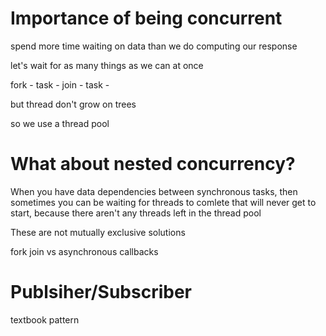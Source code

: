 Importance of being concurrent
=============================

spend more time waiting on data than we do computing our response

let's wait for as many things as we can at once

fork - task - join
     - task -

but thread don't grow on trees

so we use a thread pool

What about nested concurrency?
==============================

When you have data dependencies between synchronous tasks, then sometimes you can be waiting for threads to comlete that will never get to start, because there aren't any threads left in the thread pool

These are not mutually exclusive solutions

fork join vs asynchronous callbacks

Publsiher/Subscriber
====================

textbook pattern


